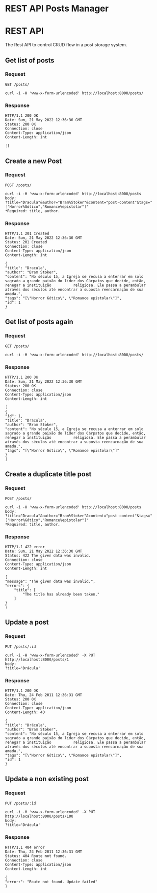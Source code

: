 # REST API Posts Manager
# REST API

The Rest API to control CRUD flow in a post storage system.

## Get list of posts

### Request

`GET /posts/`

    curl -i -H 'www-x-form-urlencoded' http://localhost:8000/posts/

### Response

    HTTP/1.1 200 OK
    Date: Sun, 21 May 2022 12:36:30 GMT
    Status: 200 OK
    Connection: close
    Content-Type: application/json
    Content-Length: int

    []
    
## Create a new Post

### Request

`POST /posts/`

    curl -i -H 'www-x-form-urlencoded' http://localhost:8000/posts
    body:
    ?title="Dracula"&author="Bram%Stoker"&content="post-content"&tags="["Horror%Gótico","Romance%epistolar"]"
    *Required: title, author.
    

### Response

    HTTP/1.1 201 Created
    Date: Sun, 21 May 2022 12:36:30 GMT
    Status: 201 Created
    Connection: close
    Content-Type: application/json
    Content-Length: int

    {
    "title": "Dracula",
    "author": "Bram Stoker",
    "content": "No século 15, a Igreja se recusa a enterrar em solo sagrado a grande paixão do líder dos Cárpatos que decide, então, renegar a instituição          religiosa. Ele passa a perambular através dos séculos até encontrar a suposta reencarnação de sua amada.",
    "tags": "[\"Horror Gótico\", \"Romance epistolar\"]",
    "id": 1
    }
    
    
## Get list of posts again

### Request

`GET /posts/`

    curl -i -H 'www-x-form-urlencoded' http://localhost:8000/posts/

### Response

    HTTP/1.1 200 OK
    Date: Sun, 21 May 2022 12:36:30 GMT
    Status: 200 OK
    Connection: close
    Content-Type: application/json
    Content-Length: int
    
    [
    {
    "id": 1,
    "title": "Dracula",
    "author": "Bram Stoker",
    "content": "No século 15, a Igreja se recusa a enterrar em solo sagrado a grande paixão do líder dos Cárpatos que decide, então, renegar a instituição          religiosa. Ele passa a perambular através dos séculos até encontrar a suposta reencarnação de sua amada.",
    "tags": "[\"Horror Gótico\", \"Romance epistolar\"]"
    }
    ]
    
## Create a duplicate title post

### Request

`POST /posts/`

    curl -i -H 'www-x-form-urlencoded' http://localhost:8000/posts
    body:
    ?title="Dracula"&author="Bram%Stoker"&content="post-content"&tags="["Horror%Gótico","Romance%epistolar"]"
    *Required: title, author.
    

### Response

    HTTP/1.1 422 error
    Date: Sun, 21 May 2022 12:36:30 GMT
    Status: 422 The given data was invalid.
    Connection: close
    Content-Type: application/json
    Content-Length: int

    {
    "message": "The given data was invalid.",
    "errors": {
        "title": [
            "The title has already been taken."
        ]
    }
    }
    
    
## Update a post

### Request

`PUT /posts/:id`

    curl -i -H 'www-x-form-urlencoded' -X PUT http://localhost:8000/posts/1
    body:
    ?title='Drácula'
### Response

    HTTP/1.1 200 OK
    Date: Thu, 24 Feb 2011 12:36:31 GMT
    Status: 200 OK
    Connection: close
    Content-Type: application/json
    Content-Length: 40

    {
    "title": "Drácula",
    "author": "Bram Stoker",
    "content": "No século 15, a Igreja se recusa a enterrar em solo sagrado a grande paixão do líder dos Cárpatos que decide, então, renegar a instituição          religiosa. Ele passa a perambular através dos séculos até encontrar a suposta reencarnação de sua amada.",
    "tags": "[\"Horror Gótico\", \"Romance epistolar\"]",
    "id": 1
    }
    
## Update a non existing post
### Request

`PUT /posts/:id`

    curl -i -H 'www-x-form-urlencoded' -X PUT http://localhost:8000/posts/100
    body:
    ?title='Drácula'
    
### Response

    HTTP/1.1 404 error
    Date: Thu, 24 Feb 2011 12:36:31 GMT
    Status: 404 Route not found.
    Connection: close
    Content-Type: application/json
    Content-Length: int
    
    {
    "error:": "Route not found. Update failed"
    }
    
